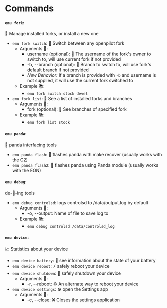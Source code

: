 # Commands

#### `emu fork`:
🍴 Manage installed forks, or install a new one
- `emu fork switch`: 🍴 Switch between any openpilot fork
  - Arguments 💢:
    - username (optional): 👤 The username of the fork's owner to switch to, will use current fork if not provided
    - -b, --branch (optional): 🌿 Branch to switch to, will use fork's default branch if not provided
    - *New Behavior:* If a branch is provided with `-b` and username is not supplied, it will use the current fork switched to
  - Example 📚:
    - `emu fork switch stock devel`
- `emu fork list`: 📜 See a list of installed forks and branches
  - Arguments 💢:
    - fork (optional): 🌿 See branches of specified fork
  - Example 📚:
    - `emu fork list stock`

#### `emu panda`:
🐼 panda interfacing tools
- `emu panda flash`: 🐼 flashes panda with make recover (usually works with the C2)
- `emu panda flash2`: 🎍 flashes panda using Panda module (usually works with the EON)

#### `emu debug`:
de-🐛-ing tools
- `emu debug controlsd`: logs controlsd to /data/output.log by default
  - Arguments 💢:
    - -o, --output: Name of file to save log to
  - Example 📚:
    - `emu debug controlsd /data/controlsd_log`

#### `emu device`:
📈 Statistics about your device
- `emu device battery`: 🔋 see information about the state of your battery
- `emu device reboot`: ⚡ safely reboot your device
- `emu device shutdown`: 🔌 safely shutdown your device
  - Arguments 💢:
    - -r, --reboot: ♻️ An alternate way to reboot your device
- `emu device settings`: ⚙ open the Settings app
  - Arguments 💢:
    - -c, --close: ❌ Closes the settings application
